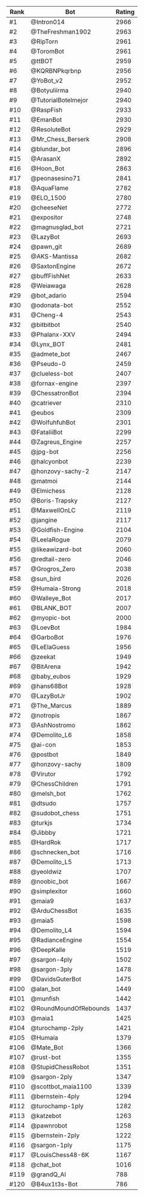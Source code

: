 Rank|Bot|Rating
---|---|---
#1|@Intron014|2966
#2|@TheFreshman1902|2963
#3|@RipTorn|2961
#4|@ToromBot|2961
#5|@ttBOT|2959
#6|@KQRBNPkqrbnp|2956
#7|@YoBot_v2|2952
#8|@Botyuliirma|2940
#9|@TutorialBotelmejor|2940
#10|@RaspFish|2933
#11|@EmanBot|2930
#12|@ResoluteBot|2929
#13|@Mr_Chess_Berserk|2908
#14|@blundar_bot|2896
#15|@ArasanX|2892
#16|@Hoon_Bot|2863
#17|@peonasesino71|2841
#18|@AquaFlame|2782
#19|@ELO_1500|2780
#20|@cheeseNet|2772
#21|@expositor|2748
#22|@magnusglad_bot|2721
#23|@LazyBot|2693
#24|@pawn_git|2689
#25|@AKS-Mantissa|2682
#26|@SaxtonEngine|2672
#27|@buffFishNet|2633
#28|@Weiawaga|2628
#29|@bot_adario|2594
#30|@odonata-bot|2552
#31|@Cheng-4|2543
#32|@bitbitbot|2540
#33|@Phalanx-XXV|2494
#34|@Lynx_BOT|2481
#35|@admete_bot|2467
#36|@Pseudo-0|2459
#37|@clueless-bot|2407
#38|@fornax-engine|2397
#39|@ChessatronBot|2394
#40|@catriever|2310
#41|@eubos|2309
#42|@WolfuhfuhBot|2301
#43|@FataliiBot|2299
#44|@Zagreus_Engine|2257
#45|@jpg-bot|2256
#46|@halcyonbot|2239
#47|@honzovy-sachy-2|2147
#48|@matmoi|2144
#49|@Elmichess|2128
#50|@Boris-Trapsky|2127
#51|@MaxwellOnLC|2119
#52|@jangine|2117
#53|@Goldfish-Engine|2104
#54|@LeelaRogue|2079
#55|@likeawizard-bot|2060
#56|@redtail-zero|2046
#57|@Grogros_Zero|2038
#58|@sun_bird|2026
#59|@Humaia-Strong|2018
#60|@Walleye_Bot|2017
#61|@BLANK_BOT|2007
#62|@myopic-bot|2000
#63|@LoevBot|1984
#64|@GarboBot|1976
#65|@LeElaGuess|1956
#66|@zeekat|1949
#67|@BitArena|1942
#68|@baby_eubos|1929
#69|@hans68Bot|1928
#70|@LazyBotJr|1902
#71|@The_Marcus|1889
#72|@notropis|1867
#73|@AshNostromo|1862
#74|@Demolito_L6|1858
#75|@ai-con|1853
#76|@postbot|1849
#77|@honzovy-sachy|1809
#78|@Virutor|1792
#79|@ChessChildren|1791
#80|@melsh_bot|1762
#81|@dtsudo|1757
#82|@sudobot_chess|1751
#83|@turkjs|1734
#84|@Jibbby|1721
#85|@HardRok|1717
#86|@schnecken_bot|1716
#87|@Demolito_L5|1713
#88|@yeoldwiz|1707
#89|@noobic_bot|1667
#90|@simplexitor|1660
#91|@maia9|1637
#92|@ArduChessBot|1635
#93|@maia5|1598
#94|@Demolito_L4|1594
#95|@RadianceEngine|1554
#96|@DeepKalle|1519
#97|@sargon-4ply|1502
#98|@sargon-3ply|1478
#99|@DavidsGuterBot|1475
#100|@alan_bot|1449
#101|@munfish|1442
#102|@RoundMoundOfRebounds|1437
#103|@maia1|1425
#104|@turochamp-2ply|1421
#105|@Humaia|1379
#106|@Mate_Bot|1366
#107|@rust-bot|1355
#108|@StupidChessRobot|1351
#109|@sargon-2ply|1347
#110|@scottbot_maia1100|1339
#111|@bernstein-4ply|1294
#112|@turochamp-1ply|1282
#113|@katzebot|1263
#114|@pawnrobot|1258
#115|@bernstein-2ply|1222
#116|@sargon-1ply|1175
#117|@LouisChess48-6K|1167
#118|@chat_bot|1016
#119|@grandQ_AI|788
#120|@B4ux1t3s-Bot|786
